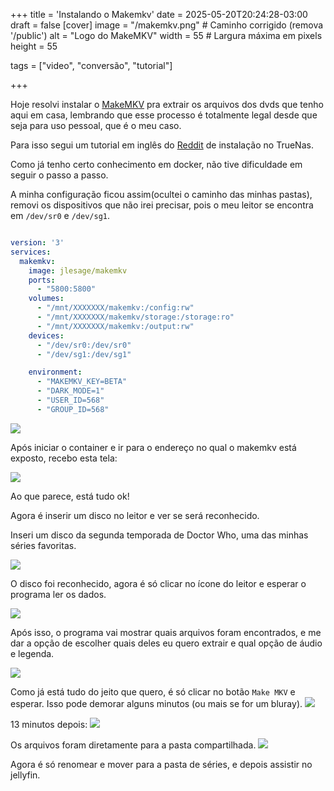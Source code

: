 +++
title = 'Instalando o Makemkv'
date = 2025-05-20T20:24:28-03:00
draft = false
[cover]
  image = "/makemkv.png"  # Caminho corrigido (remova '/public')
  alt = "Logo do MakeMKV"
  width = 55           # Largura máxima em pixels
  height = 55

tags = ["video", "conversão", "tutorial"]

+++

Hoje resolvi instalar o [MakeMKV](https://www.makemkv.com/) pra extrair os arquivos dos dvds que tenho aqui em casa, lembrando que esse processo é totalmente legal desde que seja para uso pessoal, que é o meu caso.

Para isso segui um tutorial em inglês do [Reddit](https://www.reddit.com/r/truenas/comments/1hlrtvp/guide_for_makemkv_installation_on_truenas_scale/) de instalação no TrueNas.

Como já tenho certo conhecimento em docker, não tive dificuldade em seguir o passo a passo.

A minha configuração ficou assim(ocultei o caminho das minhas pastas), removi os dispositivos que não irei precisar, pois o meu leitor se encontra em `/dev/sr0` e `/dev/sg1`.

```yaml

version: '3'
services:
  makemkv:
    image: jlesage/makemkv
    ports:
      - "5800:5800"
    volumes:
      - "/mnt/XXXXXXX/makemkv:/config:rw"
      - "/mnt/XXXXXXX/makemkv/storage:/storage:ro"
      - "/mnt/XXXXXXX/makemkv:/output:rw"
    devices:
      - "/dev/sr0:/dev/sr0"
      - "/dev/sg1:/dev/sg1"

    environment:
      - "MAKEMKV_KEY=BETA"
      - "DARK_MODE=1"
      - "USER_ID=568"
      - "GROUP_ID=568"

```

![](/1.png)

Após iniciar o container e ir para o endereço no qual o makemkv está exposto, recebo esta tela:

![](/2.png)

Ao que parece, está tudo ok!

Agora é inserir um disco no leitor e ver se será reconhecido.

Inseri um disco da segunda temporada de Doctor Who, uma das minhas séries favoritas.

![](/3.png)

O disco foi reconhecido, agora é só clicar no ícone do leitor e esperar o programa ler os dados.

![](/4.png)

Após isso, o programa vai mostrar quais arquivos foram encontrados, e me dar a opção de escolher quais deles eu quero extrair e qual opção de áudio e legenda.

![](/5.png)

Como já está tudo do jeito que quero, é só clicar no botão `Make MKV` e esperar. Isso pode demorar alguns minutos (ou mais  se for um bluray).
![](/6.png)

13 minutos depois:
![](/7.png)

Os arquivos foram diretamente para a pasta compartilhada.
![](/8.png)

Agora é só renomear e mover para a pasta de séries, e depois assistir no jellyfin.
